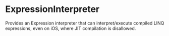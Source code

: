 ExpressionInterpreter
=====================

Provides an Expression interpreter that can interpret/execute compiled LINQ expressions, even on iOS, where JIT compilation is disallowed.
